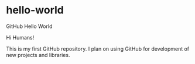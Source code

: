 # hello-world
GitHub Hello World

Hi Humans!

This is my first GitHub repository.
I plan on using GitHub for development of new projects and libraries.
